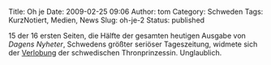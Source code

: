 Title: Oh je
Date: 2009-02-25 09:06
Author: tom
Category: Schweden
Tags: KurzNotiert, Medien, News
Slug: oh-je-2
Status: published

15 der 16 ersten Seiten, die Hälfte der gesamten heutigen Ausgabe von
*Dagens Nyheter*, Schwedens größter seriöser Tageszeitung, widmete sich
der [Verlobung](http://www.fiket.de/2009/02/24/daniel-westling-verlobt/)
der schwedischen Thronprinzessin. Unglaublich.

